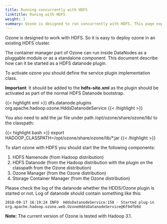 ```yaml
---
title: Running concurrently with HDFS
linktitle: Runing with HDFS
weight: 1
summary: Ozone is designed to run concurrently with HDFS. This page explains how to deploy Ozone in a exisiting HDFS cluster.
---
```

<!---
  Licensed to the Apache Software Foundation (ASF) under one or more
  contributor license agreements.  See the NOTICE file distributed with
  this work for additional information regarding copyright ownership.
  The ASF licenses this file to You under the Apache License, Version 2.0
  (the "License"); you may not use this file except in compliance with
  the License.  You may obtain a copy of the License at

      http://www.apache.org/licenses/LICENSE-2.0

  Unless required by applicable law or agreed to in writing, software
  distributed under the License is distributed on an "AS IS" BASIS,
  WITHOUT WARRANTIES OR CONDITIONS OF ANY KIND, either express or implied.
  See the License for the specific language governing permissions and
  limitations under the License.
-->

Ozone is designed to work with HDFS. So it is easy to deploy ozone in an
existing HDFS cluster.

The container manager part of Ozone can run inside DataNodes as a pluggable module
or as a standalone component. This document describe how can it be started as
a HDFS datanode plugin.

To activate ozone you should define the service plugin implementation class.

<div class="alert alert-warning" role="alert">
<b>Important</b>: It should be added to the <b>hdfs-site.xml</b> as the plugin should
be activated as part of the normal HDFS Datanode bootstrap.
</div>

{{< highlight xml >}}
<property>
   <name>dfs.datanode.plugins</name>
   <value>org.apache.hadoop.ozone.HddsDatanodeService</value>
</property>
{{< /highlight >}}

You also need to add the jar file under path /opt/ozone/share/ozone/lib/ to the classpath:

{{< highlight bash >}}
export HADOOP_CLASSPATH=/opt/ozone/share/ozone/lib/*.jar
{{< /highlight >}}



To start ozone with HDFS you should start the the following components:

 1. HDFS Namenode (from Hadoop distribution)
 2. HDFS Datanode (from the Hadoop distribution with the plugin on the
 classpath from the Ozone distribution)
 3. Ozone Manager (from the Ozone distribution)
 4. Storage Container Manager (from the Ozone distribution)

Please check the log of the datanode whether the HDDS/Ozone plugin is started or
not. Log of datanode should contain something like this:

```
2018-09-17 16:19:24 INFO  HddsDatanodeService:158 - Started plug-in org.apache.hadoop.ozone.web.OzoneHddsDatanodeService@6f94fb9d
```

<div class="alert alert-warning" role="alert">
<b>Note:</b> The current version of Ozone is tested with Hadoop 3.1.
</div>
